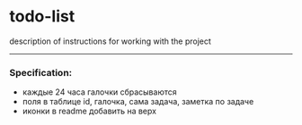 # todo-list

description of instructions for working with the project

---

### Specification:

- каждые 24 часа галочки сбрасываются
- поля в таблице id, галочка, сама задача, заметка по задаче
- иконки в readme добавить на верх
